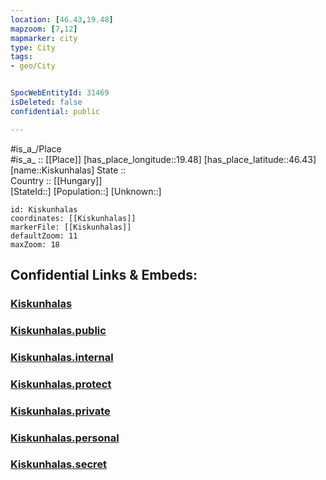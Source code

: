 ```yaml
---
location: [46.43,19.48] 
mapzoom: [7,12] 
mapmarker: city 
type: City
tags:
- geo/City


SpocWebEntityId: 31469
isDeleted: false
confidential: public

---
```

#is_a_/Place  
#is_a_ :: [[Place]] 
[has_place_longitude::19.48] 
[has_place_latitude::46.43] 
[name::Kiskunhalas] 
State ::  
Country :: [[Hungary]]  
[StateId::] 
[Population::] 
[Unknown::] 


```leaflet
id: Kiskunhalas
coordinates: [[Kiskunhalas]] 
markerFile: [[Kiskunhalas]] 
defaultZoom: 11 
maxZoom: 18
```


## Confidential Links & Embeds: 

### [Kiskunhalas](/_Standards/Earth/Continent/Europe/Europe~East/Hungary/Counties~Hungary/Bács-Kiskun/City/Kiskunhalas.md) 

### [Kiskunhalas.public](/_public/Earth/Continent/Europe/Europe~East/Hungary/Counties~Hungary/Bács-Kiskun/City/Kiskunhalas.public.md) 

### [Kiskunhalas.internal](/_internal/Earth/Continent/Europe/Europe~East/Hungary/Counties~Hungary/Bács-Kiskun/City/Kiskunhalas.internal.md) 

### [Kiskunhalas.protect](/_protect/Earth/Continent/Europe/Europe~East/Hungary/Counties~Hungary/Bács-Kiskun/City/Kiskunhalas.protect.md) 

### [Kiskunhalas.private](/_private/Earth/Continent/Europe/Europe~East/Hungary/Counties~Hungary/Bács-Kiskun/City/Kiskunhalas.private.md) 

### [Kiskunhalas.personal](/_personal/Earth/Continent/Europe/Europe~East/Hungary/Counties~Hungary/Bács-Kiskun/City/Kiskunhalas.personal.md) 

### [Kiskunhalas.secret](/_secret/Earth/Continent/Europe/Europe~East/Hungary/Counties~Hungary/Bács-Kiskun/City/Kiskunhalas.secret.md)

